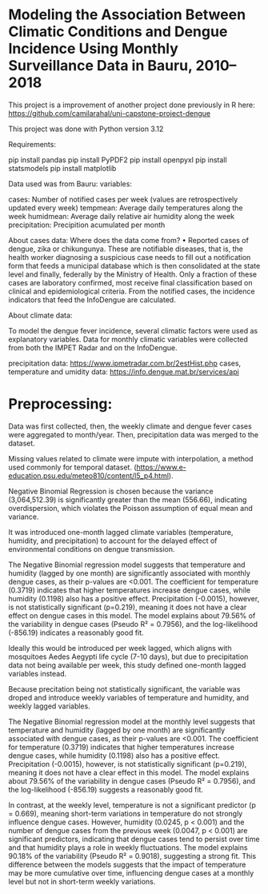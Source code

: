 # Modeling the Association Between Climatic Conditions and Dengue Incidence Using Monthly Surveillance Data in Bauru, 2010–2018


This project is a improvement of another project done previously in R here: https://github.com/camilarahal/uni-capstone-project-dengue

This project was done with Python version 3.12

Requirements:

pip install pandas
pip install PyPDF2
pip install openpyxl
pip install statsmodels
pip install matplotlib


Data used was from Bauru: variables: 

cases: Number of notified cases per week (values ​​are retrospectively updated every week)
tempmean: Average daily temperatures along the week
humidmean: Average daily relative air humidity along the week
precipitation: Precipition acumulated per month

About cases data: Where does the data come from?
• Reported cases of dengue, zika or chikungunya. These are notifiable diseases, that is, the health worker diagnosing a suspicious case needs to fill out a notification form that feeds a municipal database which is then consolidated at the state level and finally, federally by the Ministry of Health. Only a fraction of these cases are laboratory confirmed, most receive final classification based on clinical and epidemiological criteria. From the notified cases, the incidence indicators that feed the InfoDengue are calculated.

About climate data:

To model the dengue fever incidence, several climatic
factors were used as explanatory variables. Data for monthly
climatic variables were collected from both the IMPET Radar and on the InfoDengue.

precipitation data: https://www.ipmetradar.com.br/2estHist.php
cases, temperature and umidity data: https://info.dengue.mat.br/services/api

# Preprocessing:

Data was first collected, then, the weekly climate and dengue fever cases were aggregated to month/year. Then, precipitation data was merged to the dataset.

Missing values related to climate were impute with interpolation, a method used commonly for temporal dataset. (https://www.e-education.psu.edu/meteo810/content/l5_p4.html).

Negative Binomial Regression is chosen because the variance (3,064,512.39) is significantly greater than the mean (556.66), indicating overdispersion, which violates the Poisson assumption of equal mean and variance.

 It was introduced one-month lagged climate variables (temperature, humidity, and precipitation) to account for the delayed effect of environmental conditions on dengue transmission. 
 

 The Negative Binomial regression model suggests that temperature and humidity (lagged by one month) are significantly associated with monthly dengue cases, as their p-values are <0.001. The coefficient for temperature (0.3719) indicates that higher temperatures increase dengue cases, while humidity (0.1198) also has a positive effect. Precipitation (-0.0015), however, is not statistically significant (p=0.219), meaning it does not have a clear effect on dengue cases in this model. The model explains about 79.56% of the variability in dengue cases (Pseudo R² = 0.7956), and the log-likelihood (-856.19) indicates a reasonably good fit.
 
 Ideally this would be introduced per week lagged, which aligns with mosquitoes Aedes Aegypti life cycle (7-10 days), but due to precipitation data not being available per week, this study defined one-month lagged variables instead.

Because precitation being not statistically significant, the variable was droped and introduce weekly variables of temperature and humidity, and weekly lagged variables. 

The Negative Binomial regression model at the monthly level suggests that temperature and humidity (lagged by one month) are significantly associated with dengue cases, as their p-values are <0.001. The coefficient for temperature (0.3719) indicates that higher temperatures increase dengue cases, while humidity (0.1198) also has a positive effect. Precipitation (-0.0015), however, is not statistically significant (p=0.219), meaning it does not have a clear effect in this model. The model explains about 79.56% of the variability in dengue cases (Pseudo R² = 0.7956), and the log-likelihood (-856.19) suggests a reasonably good fit.

In contrast, at the weekly level, temperature is not a significant predictor (p = 0.669), meaning short-term variations in temperature do not strongly influence dengue cases. However, humidity (0.0245, p < 0.001) and the number of dengue cases from the previous week (0.0047, p < 0.001) are significant predictors, indicating that dengue cases tend to persist over time and that humidity plays a role in weekly fluctuations. The model explains 90.18% of the variability (Pseudo R² = 0.9018), suggesting a strong fit. This difference between the models suggests that the impact of temperature may be more cumulative over time, influencing dengue cases at a monthly level but not in short-term weekly variations.


